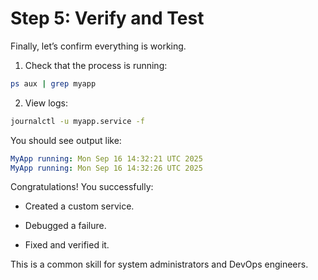 # Step 5: Verify and Test

Finally, let’s confirm everything is working.

1. Check that the process is running:

```bash
ps aux | grep myapp
```

2. View logs:

```bash
journalctl -u myapp.service -f
```

You should see output like:

```yaml
MyApp running: Mon Sep 16 14:32:21 UTC 2025
MyApp running: Mon Sep 16 14:32:26 UTC 2025
```

Congratulations! You successfully:

* Created a custom service.

* Debugged a failure.

* Fixed and verified it.

This is a common skill for system administrators and DevOps engineers.
